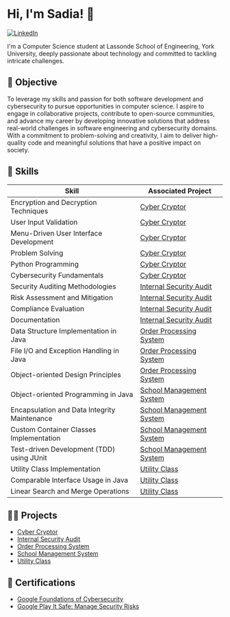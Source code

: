 # Hi, I'm Sadia! 👋

[![LinkedIn](https://img.shields.io/badge/-LinkedIn-0072b1?style=for-the-badge&logo=linkedin&logoColor=white)](https://linkedin.com/in/snehaow/)

I'm a Computer Science student at Lassonde School of Engineering, York University, deeply passionate about technology and committed to tackling intricate challenges.

## 🎯 Objective
To leverage my skills and passion for both software development and cybersecurity to pursue opportunities in computer science. I aspire to engage in collaborative projects, contribute to open-source communities, and advance my career by developing innovative solutions that address real-world challenges in software engineering and cybersecurity domains. With a commitment to problem-solving and creativity, I aim to deliver high-quality code and meaningful solutions that have a positive impact on society.

## 💼 Skills

| Skill                                         | Associated Project         |
|-----------------------------------------------|----------------------------|
| Encryption and Decryption Techniques          | [Cyber Cryptor](https://github.com/SNEHAOW/CyberCryptor) |
| User Input Validation                         | [Cyber Cryptor](https://github.com/SNEHAOW/CyberCryptor) |
| Menu-Driven User Interface Development        | [Cyber Cryptor](https://github.com/SNEHAOW/CyberCryptor) |
| Problem Solving                               | [Cyber Cryptor](https://github.com/SNEHAOW/CyberCryptor) |
| Python Programming                            | [Cyber Cryptor](https://github.com/SNEHAOW/CyberCryptor) |
| Cybersecurity Fundamentals                    | [Cyber Cryptor](https://github.com/SNEHAOW/CyberCryptor) |
| Security Auditing Methodologies               | [Internal Security Audit](https://github.com/SNEHAOW/InternalSecurityAudit)            |
| Risk Assessment and Mitigation                | [Internal Security Audit](https://github.com/SNEHAOW/InternalSecurityAudit)            |
| Compliance Evaluation                         | [Internal Security Audit](https://github.com/SNEHAOW/InternalSecurityAudit)            |
| Documentation                                 | [Internal Security Audit](https://github.com/SNEHAOW/InternalSecurityAudit)            |
| Data Structure Implementation in Java         | [Order Processing System](https://github.com/SNEHAOW/OrderProcessingSystem) |
| File I/O and Exception Handling in Java       | [Order Processing System](https://github.com/SNEHAOW/OrderProcessingSystem) |
| Object-oriented Design Principles             | [Order Processing System](https://github.com/SNEHAOW/OrderProcessingSystem) |
| Object-oriented Programming in Java           | [School Management System](https://github.com/SNEHAOW/SchoolManagementSystem) |
| Encapsulation and Data Integrity Maintenance  | [School Management System](https://github.com/SNEHAOW/SchoolManagementSystem) |
| Custom Container Classes Implementation       | [School Management System](https://github.com/SNEHAOW/SchoolManagementSystem) |
| Test-driven Development (TDD) using JUnit     | [School Management System](https://github.com/SNEHAOW/SchoolManagementSystem) |
| Utility Class Implementation                  | [Utility Class](https://github.com/SNEHAOW/UtilityClass) |
| Comparable Interface Usage in Java            | [Utility Class](https://github.com/SNEHAOW/UtilityClass) |
| Linear Search and Merge Operations            | [Utility Class](https://github.com/SNEHAOW/UtilityClass) |



## 👨‍💻 Projects

- [Cyber Cryptor](https://github.com/SNEHAOW/CyberCryptor)
- [Internal Security Audit](https://github.com/SNEHAOW/InternalSecurityAudit)
- [Order Processing System](https://github.com/SNEHAOW/OrderProcessingSystem)
- [School Management System](https://github.com/SNEHAOW/SchoolManagementSystem)
- [Utility Class](https://github.com/SNEHAOW/UtilityClass)

## 📄 Certifications

- [Google Foundations of Cybersecurity](https://coursera.org/share/9c4e2067d6249d7066955288ea1b84fe)
- [Google Play It Safe: Manage Security Risks](https://coursera.org/share/54f08f2e537497c8dfe665bf87a0faf3)

